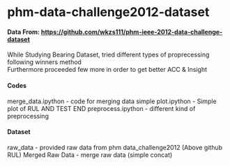 # phm-data-challenge2012-dataset

#### Data From:  https://github.com/wkzs111/phm-ieee-2012-data-challenge-dataset

While Studying Bearing Dataset, tried different types of proprecessing following winners method  
Furthermore proceeded few more in order to get better ACC & Insight



#### Codes
merge_data.ipython - code for merging data
simple plot.ipython - Simple plot of RUL AND TEST END
preprocess.ipython - different kind of preprocessing 

#### Dataset
raw_data - provided raw data from phm data_challenge2012 (Above github RUL)
Merged Raw Data - merge raw data (simple concat)


